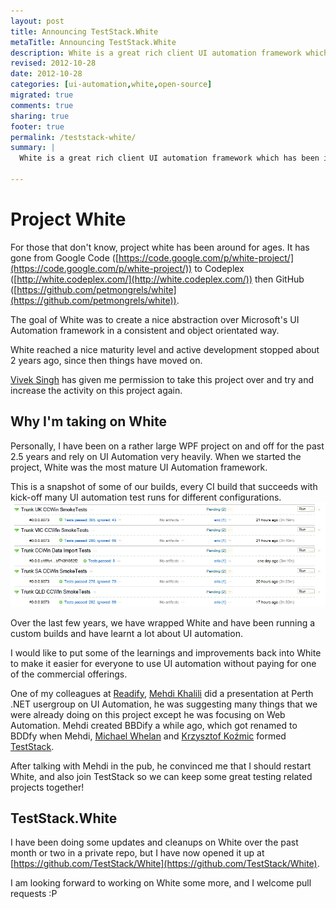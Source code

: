 ```yaml
---
layout: post
title: Announcing TestStack.White
metaTitle: Announcing TestStack.White
description: White is a great rich client UI automation framework which has been inactive for a while. We are restarting the project!
revised: 2012-10-28
date: 2012-10-28
categories: [ui-automation,white,open-source]
migrated: true
comments: true
sharing: true
footer: true
permalink: /teststack-white/
summary: | 
  White is a great rich client UI automation framework which has been inactive for a while. We are restarting the project!

---
```

# Project White
For those that don't know, project white has been around for ages. It has gone from Google Code ([https://code.google.com/p/white-project/](https://code.google.com/p/white-project/)) to Codeplex ([http://white.codeplex.com/](http://white.codeplex.com/)) then GitHub ([https://github.com/petmongrels/white](https://github.com/petmongrels/white)). 

The goal of White was to create a nice abstraction over Microsoft's UI Automation framework in a consistent and object orientated way.

White reached a nice maturity level and active development stopped about 2 years ago, since then things have moved on. 

[Vivek Singh](https://github.com/petmongrels) has given me permission to take this project over and try and increase the activity on this project again.

## Why I'm taking on White
Personally, I have been on a rather large WPF project on and off for the past 2.5 years and rely on UI Automation very heavily. When we started the project, White was the most mature UI Automation framework.

This is a snapshot of some of our builds, every CI build that succeeds with kick-off many UI automation test runs for different configurations.  
![TeamCity](/assets/posts/2012-10-28-teststack-white/UIAutomationTests.png)

Over the last few years, we have wrapped White and have been running a custom builds and have learnt a lot about UI automation. 

I would like to put some of the learnings and improvements back into White to make it easier for everyone to use UI automation without paying for one of the commercial offerings.  

One of my colleagues at [Readify](http://www.readify.net), [Mehdi Khalili](http://www.mehdi-khalili.com/) did a presentation at Perth .NET usergroup on UI Automation, he was suggesting many things that we were already doing on this project except he was focusing on Web Automation.
Mehdi created BBDify a while ago, which got renamed to BDDfy when Mehdi, [Michael Whelan](https://github.com/mwhelan) and [Krzysztof Koźmic](http://kozmic.pl/) formed [TestStack](http://teststack.github.com/).

After talking with Mehdi in the pub, he convinced me that I should restart White, and also join TestStack so we can keep some great testing related projects together!

## TestStack.White
I have been doing some updates and cleanups on White over the past month or two in a private repo, but I have now opened it up at [https://github.com/TestStack/White](https://github.com/TestStack/White).

I am looking forward to working on White some more, and I welcome pull requests :P
